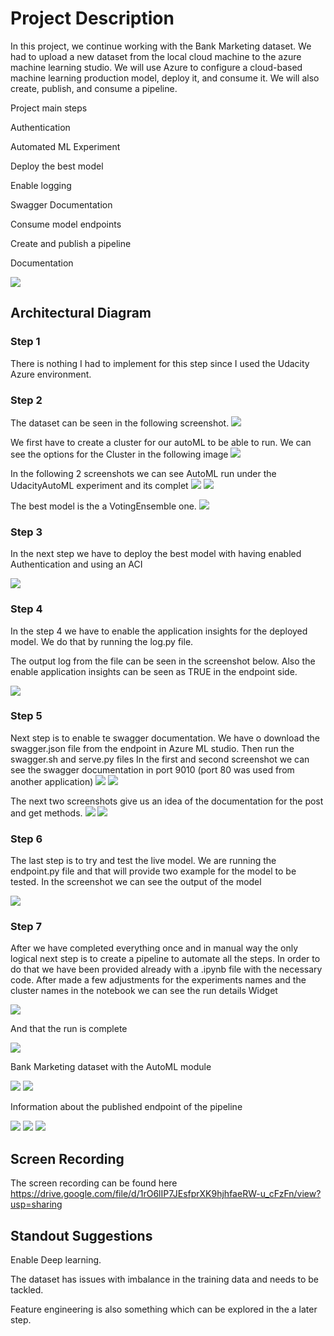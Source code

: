 
# Project Description

In this project, we continue working with the Bank Marketing dataset.
We had to upload a new dataset from the local cloud machine to the azure machine learning studio.
We will use Azure to configure a cloud-based machine learning production model, deploy it, and consume it. 
We will also create, publish, and consume a pipeline. 

Project main steps

Authentication

Automated ML Experiment

Deploy the best model

Enable logging

Swagger Documentation

Consume model endpoints

Create and publish a pipeline

Documentation

![](main_steps.png)

## Architectural Diagram

### Step 1

There is nothing I had to implement for this step since I used the Udacity Azure environment.

### Step 2

The dataset can be seen in the following screenshot.
![](Step2Dataset.png)

We first have to create a cluster for our autoML to be able to run.
We can see the options for the Cluster in the following image
![](Step2Cluster.png)

In the following 2 screenshots we can see AutoML run under the UdacityAutoML experiment and its complet
![](Step2AutoMLComplete1.png)
![](Step2AutoMLComplete2.png)

The best model is the a VotingEnsemble one.
![](Step2AutoMLBestModel.png)


### Step 3

In the next step we have to deploy the best model with having enabled Authentication and using an ACI

![](Step3DeployBestModel.png)

### Step 4

In the step 4 we have to enable the application insights for the deployed model.
We do that by running the log.py file.

The output log from the file can be seen in the screenshot below.
Also  the enable application insights can be seen as TRUE in the endpoint side.

![](Step4ApplicationInsightsLogs.png)

### Step 5

Next step is to enable te swagger documentation.
We have o download the swagger.json file from the endpoint in Azure ML studio.
Then run the swagger.sh and serve.py  files
In the first and second screenshot we can see the swagger documentation in port 9010 (port 80 was used from another application)
![](Step5SwaggerPage1.png)
![](Step5SwaggerPage2.png)

The next two screenshots give us an idea of the documentation for the post and get methods. 
![](Step5SwaggerPage3.png)
![](Step5SwaggerPage4.png)


### Step 6

The last step is to try and test the live model.
We are running the endpoint.py file and that will provide two example for the model to be tested.
In the screenshot we can see the output of the model

![](Step6Results.png)

### Step 7

After we have completed everything once and in manual way the only logical next step is to create a pipeline to automate all the steps.
In order to do that we have been provided already with a .ipynb file with the necessary code.
After made a few adjustments for the experiments names and the cluster names in the notebook we can see the run details Widget

![](Step7Widget.png)

And that the run is complete 

![](Step7Complete.png)

Bank Marketing dataset with the AutoML module

![](Step7DataMod1.png)
![](Step7DataMod2.png)

Information about the published endpoint of the pipeline

![](Step7Endpoint1.png)
![](Step7Endpoint2.png)
![](Step7Endpoint3.png)


## Screen Recording

The screen recording can be found here https://drive.google.com/file/d/1rO6lIP7JEsfprXK9hjhfaeRW-u_cFzFn/view?usp=sharing

## Standout Suggestions

Enable Deep learning.

The dataset has issues with imbalance in the training data and needs to be tackled.

Feature engineering is also something which can be explored in the a later step.